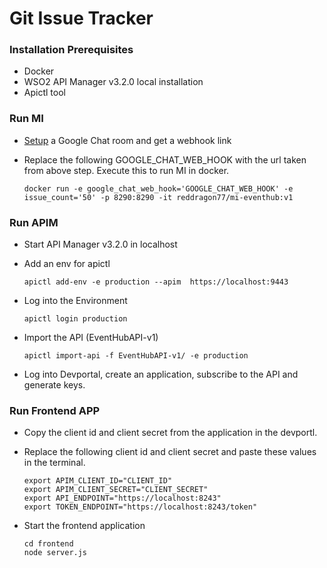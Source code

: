 # Git Issue Tracker 


### Installation Prerequisites

- Docker
- WSO2 API Manager v3.2.0 local installation
- Apictl tool


### Run MI

- [Setup](https://developers.google.com/hangouts/chat/how-tos/webhooks) a Google Chat room and get a webhook link
- Replace the following GOOGLE_CHAT_WEB_HOOK with the url taken from above step. Execute this to run MI in docker.

    ```
    docker run -e google_chat_web_hook='GOOGLE_CHAT_WEB_HOOK' -e issue_count='50' -p 8290:8290 -it reddragon77/mi-eventhub:v1
    ```

### Run APIM

- Start API Manager v3.2.0 in localhost

- Add an env for apictl

    ```
    apictl add-env -e production --apim  https://localhost:9443
    ```

- Log into the Environment

    ```
    apictl login production
    ```
    
- Import the API (EventHubAPI-v1)

    ```
    apictl import-api -f EventHubAPI-v1/ -e production
    ```

- Log into Devportal, create an application, subscribe to the API and generate keys.

### Run Frontend APP

- Copy the client id and client secret from the application in the devportl.

- Replace the following client id and client secret and paste these values in the terminal.

    ```
    export APIM_CLIENT_ID="CLIENT_ID"
	export APIM_CLIENT_SECRET="CLIENT_SECRET"
    export API_ENDPOINT="https://localhost:8243"
	export TOKEN_ENDPOINT="https://localhost:8243/token"
    ```
- Start the frontend application

    ```
    cd frontend
	node server.js
    ```

###




